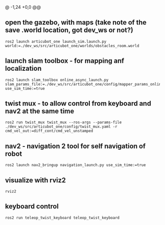 @ -1,24 +0,0 @@
## open the gazebo, with maps (take note of the save .world location, got dev_ws or not?)  
```
ros2 launch articubot_one launch_sim.launch.py world:=./dev_ws/src/articubot_one/worlds/obstacles_room.world 
```
## launch slam toolbox - for mapping anf localization
```
ros2 launch slam_toolbox online_async_launch.py slam_params_file:=./dev_ws/src/articubot_one/config/mapper_params_online_async.yaml use_sim_time:=true 
```
## twist mux - to allow control from keyboard and nav2 at the same time
```
ros2 run twist_mux twist_mux --ros-args --params-file ./dev_ws/src/articubot_one/config/twist_mux.yaml -r cmd_vel_out:=diff_cont/cmd_vel_unstamped  
```
## nav2 - navigation 2 tool for self navigation of robot 
```
ros2 launch nav2_bringup navigation_launch.py use_sim_time:=true 
```
## visualize with rviz2 
```
rviz2
```
## keyboard control 
```
ros2 run teleop_twist_keyboard teleop_twist_keyboard
```
